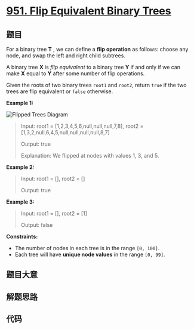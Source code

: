 # [951. Flip Equivalent Binary Trees](https://leetcode.com/problems/flip-equivalent-binary-trees/)

## 题目

For a binary tree **T** , we can define a **flip operation** as follows:
choose any node, and swap the left and right child subtrees.

A binary tree **X**  is _flip equivalent_ to a binary tree **Y** if and only
if we can make **X** equal to **Y** after some number of flip operations.

Given the roots of two binary trees `root1` and `root2`, return `true` if the
two trees are flip equivalent or `false` otherwise.



**Example 1:**

![Flipped Trees
Diagram](https://assets.leetcode.com/uploads/2018/11/29/tree_ex.png)

> Input: root1 = [1,2,3,4,5,6,null,null,null,7,8], root2 = [1,3,2,null,6,4,5,null,null,null,null,8,7]
> 
> Output: true
> 
> Explanation: We flipped at nodes with values 1, 3, and 5.

**Example 2:**

> Input: root1 = [], root2 = []
> 
> Output: true

**Example 3:**

> Input: root1 = [], root2 = [1]
> 
> Output: false

**Constraints:**

  * The number of nodes in each tree is in the range `[0, 100]`.
  * Each tree will have **unique node values** in the range `[0, 99]`.


## 题目大意

## 解题思路

## 代码

```javascript

```


